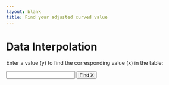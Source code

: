 ```yaml
---
layout: blank
title: Find your adjusted curved value
---
```


<head>
    <title>Data Interpolation</title>
    <script>
        // Define your data points in a JavaScript array
        var data = [
            { originalValue: 100, curvedValue: 100 },
            { originalValue: 90, curvedValue: 80 },
            { originalValue: 80, curvedValue: 70 },
            { originalValue: 70, curvedValue: 60 },
            { originalValue: 60, curvedValue: 50 },
            { originalValue: 0, curvedValue: 0 }
        ];
function interpolateY(y) {
            for (var i = 0; i < data.length - 1; i++) {
                if (y >= data[i].curvedValue && y <= data[i + 1].curvedValue) {
                    var x1 = data[i].originalValue;
                    var x2 = data[i + 1].originalValue;
                    var y1 = data[i].curvedValue;
                    var y2 = data[i + 1].curvedValue;
                    var x = x1 + ((x2 - x1) / (y2 - y1)) * (y - y1);
                    return x;
                }
            }
            return "Value not in range";
        }
        function findX() {
            var userInput = parseFloat(document.getElementById("userInput").value);
            var result = interpolateY(userInput);
            document.getElementById("result").innerHTML = "For y = " + userInput + ", x = " + result;
        }
    </script>
</head>
<body>
    <h1>Data Interpolation</h1>
    <p>Enter a value (y) to find the corresponding value (x) in the table:</p>
    <input type="text" id="userInput">
    <button onclick="findX()">Find X</button>
    <p id="result"></p>
</body>
